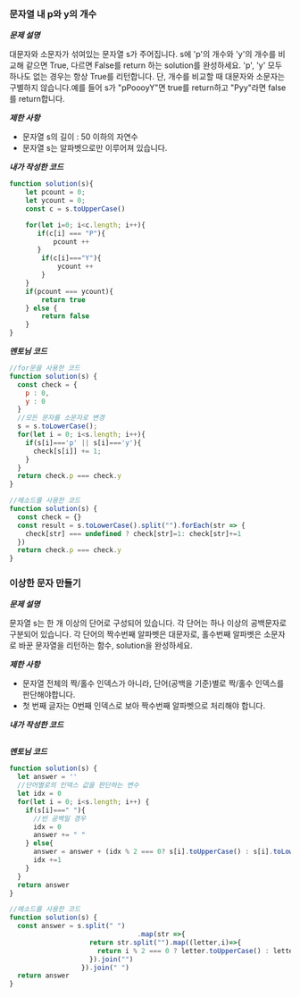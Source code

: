 ### 문자열 내 p와 y의 개수

**_문제 설명_**

대문자와 소문자가 섞여있는 문자열 s가 주어집니다. s에 'p'의 개수와 'y'의 개수를 비교해 같으면 True, 다르면 False를 return 하는 solution를 완성하세요. 'p', 'y' 모두 하나도 없는 경우는 항상 True를 리턴합니다. 단, 개수를 비교할 때 대문자와 소문자는 구별하지 않습니다.예를 들어 s가 "pPoooyY"면 true를 return하고 "Pyy"라면 false를 return합니다.

**_제한 사항_**

- 문자열 s의 길이 : 50 이하의 자연수
- 문자열 s는 알파벳으로만 이루어져 있습니다.

**_내가 작성한 코드_**

```javascript
function solution(s){
    let pcount = 0;
    let ycount = 0;
    const c = s.toUpperCase()

    for(let i=0; i<c.length; i++){
       if(c[i] === "P"){
           pcount ++
       }
        if(c[i]==="Y"){
            ycount ++
        }
    }
    if(pcount === ycount){
        return true
    } else {
        return false
    }
}
```

**_멘토님 코드_**

```javascript
//for문을 사용한 코드
function solution(s) {
  const check = {
    p : 0,
    y : 0
  }
  //모든 문자를 소문자로 변경
  s = s.toLowerCase();
  for(let i = 0; i<s.length; i++){
    if(s[i]==='p' || s[i]==='y'){
      check[s[i]] += 1;
    }
  }
  return check.p === check.y
}

//메소드를 사용한 코드
function solution(s) {
  const check = {}
  const result = s.toLowerCase().split("").forEach(str => {
    check[str] === undefined ? check[str]=1: check[str]+=1
  })
  return check.p === check.y
}


```



### 이상한 문자 만들기

**_문제 설명_**

문자열 s는 한 개 이상의 단어로 구성되어 있습니다. 각 단어는 하나 이상의 공백문자로 구분되어 있습니다. 각 단어의 짝수번째 알파벳은 대문자로, 홀수번째 알파벳은 소문자로 바꾼 문자열을 리턴하는 함수, solution을 완성하세요.

**_제한 사항_**

- 문자열 전체의 짝/홀수 인덱스가 아니라, 단어(공백을 기준)별로 짝/홀수 인덱스를 판단해야합니다.
- 첫 번째 글자는 0번째 인덱스로 보아 짝수번째 알파벳으로 처리해야 합니다.

**_내가 작성한 코드_**

```

```

**_멘토님 코드_**

```javascript
function solution(s) {
  let answer = ''
  //단어별로의 인덱스 값을 판단하는 변수
  let idx = 0
  for(let i = 0; i<s.length; i++) {
    if(s[i]===" "){
      //빈 공백일 경우
      idx = 0
      answer += " "
    } else{
      answer = answer + (idx % 2 === 0? s[i].toUpperCase() : s[i].toLowerCase())
      idx +=1
    }
  }
  return answer
}

//메소드를 사용한 코드
function solution(s) {
  const answer = s.split(" ")
  								.map(str =>{
                    return str.split("").map((letter,i)=>{
                      return i % 2 === 0 ? letter.toUpperCase() : letter.toLowerCase()
                    }).join("")
                  }).join(" ")
  return answer
}
```

